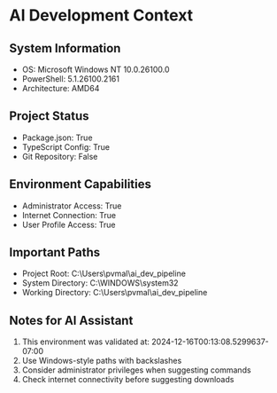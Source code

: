 # AI Development Context

## System Information
- OS: Microsoft Windows NT 10.0.26100.0
- PowerShell: 5.1.26100.2161
- Architecture: AMD64

## Project Status
- Package.json: True
- TypeScript Config: True
- Git Repository: False

## Environment Capabilities
- Administrator Access: True
- Internet Connection: True
- User Profile Access: True

## Important Paths
- Project Root: C:\Users\pvmal\ai_dev_pipeline
- System Directory: C:\WINDOWS\system32
- Working Directory: C:\Users\pvmal\ai_dev_pipeline

## Notes for AI Assistant
1. This environment was validated at: 2024-12-16T00:13:08.5299637-07:00
2. Use Windows-style paths with backslashes
3. Consider administrator privileges when suggesting commands
4. Check internet connectivity before suggesting downloads
